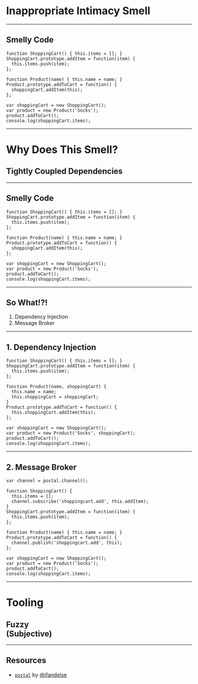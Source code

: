 # Inappropriate Intimacy Smell
<!-- .slide: data-state="statusLint statusLint--easy statusRule statusRule--fuzzy statusSkill statusSkill--junior" -->

------

## Smelly Code
<!-- .slide: data-title="Inappropriate Intimacy" data-state="title statusLint statusLint--easy statusRule statusRule--fuzzy statusSkill statusSkill--junior" data-background="#222" -->

<pre class="language-javascript"><code>function ShoppingCart() { this.items = []; }
ShoppingCart.prototype.addItem = function(item) {
  this.items.push(item);
};

function Product(name) { this.name = name; }
Product.prototype.addToCart = function() {
  shoppingCart.addItem(this);
};

var shoppingCart = new ShoppingCart();
var product = new Product('Socks');
product.addToCart();
console.log(shoppingCart.items);
</code></pre>

------

# Why Does This Smell?
<!-- .slide: data-title="Inappropriate Intimacy" data-state="title statusLint statusLint--easy statusRule statusRule--fuzzy statusSkill statusSkill--junior" data-background="#222" -->

## Tightly Coupled Dependencies <!-- .element class="fragment" -->

------

## Smelly Code
<!-- .slide: data-title="Inappropriate Intimacy" data-state="title statusLint statusLint--easy statusRule statusRule--fuzzy statusSkill statusSkill--junior" data-background="#222" -->

<pre class="language-javascript highlight" data-line="8"><code data-trim>function ShoppingCart() { this.items = []; }
ShoppingCart.prototype.addItem = function(item) {
  this.items.push(item);
};

function Product(name) { this.name = name; }
Product.prototype.addToCart = function() {
  shoppingCart.addItem(this);
};

var shoppingCart = new ShoppingCart();
var product = new Product('Socks');
product.addToCart();
console.log(shoppingCart.items);
</code></pre>

------

## So What!?!
<!-- .slide: data-title="Inappropriate Intimacy" data-state="title statusLint statusLint--easy statusRule statusRule--fuzzy statusSkill statusSkill--junior" data-background="#222" -->

1. Dependency Injection <!-- .element class="fragment" -->
2. Message Broker <!-- .element class="fragment" -->

------

## 1. Dependency Injection
<!-- .slide: data-title="Inappropriate Intimacy" data-state="title statusLint statusLint--easy statusRule statusRule--fuzzy statusSkill statusSkill--junior" data-background="#222" -->

<pre class="language-javascript highlight" data-line="6,8,15"><code>function ShoppingCart() { this.items = []; }
ShoppingCart.prototype.addItem = function(item) {
  this.items.push(item);
};

function Product(name, shoppingCart) {
  this.name = name;
  this.shoppingCart = shoppingCart;
}
Product.prototype.addToCart = function() {
  this.shoppingCart.addItem(this);
};

var shoppingCart = new ShoppingCart();
var product = new Product('Socks', shoppingCart);
product.addToCart();
console.log(shoppingCart.items);
</code></pre>

------

## 2. Message Broker
<!-- .slide: data-title="Inappropriate Intimacy" data-state="title statusLint statusLint--easy statusRule statusRule--fuzzy statusSkill statusSkill--junior" data-background="#222" -->

<pre class="language-javascript highlight fragment fragment--code" data-line="1,5,13"><code>var channel = postal.channel();

function ShoppingCart() {
  this.items = [];
  channel.subscribe('shoppingcart.add', this.addItem);
}
ShoppingCart.prototype.addItem = function(item) {
  this.items.push(item);
};

function Product(name) { this.name = name; }
Product.prototype.addToCart = function() {
  channel.publish('shoppingcart.add', this);
};

var shoppingCart = new ShoppingCart();
var product = new Product('Socks');
product.addToCart();
console.log(shoppingCart.items);
</code></pre>

------

# Tooling
<!-- .slide: data-title="jQuery Inquiry" data-state="title statusLint statusLint--easy statusRule statusRule--fuzzy statusSkill statusSkill--senior" data-background="#222" -->

## Fuzzy <div class="small">(Subjective)</div>

------

## Resources
<!-- .slide: data-title="Inappropriate Intimacy" data-state="title statusLint statusLint--easy statusRule statusRule--fuzzy statusSkill statusSkill--junior" data-background="#222" -->

* [`postal`](https://github.com/postaljs/postal.js) by [@ifandelse](http://twitter.com/ifandelse)
